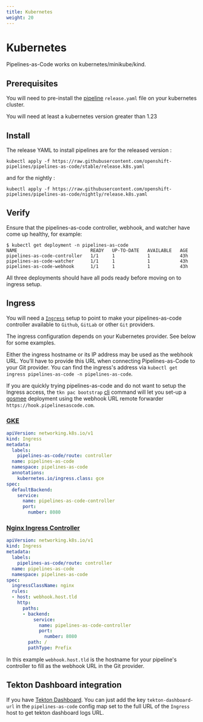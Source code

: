 ```yaml
---
title: Kubernetes
weight: 20
---
```

# Kubernetes

Pipelines-as-Code works on kubernetes/minikube/kind.

## Prerequisites

You will need to pre-install the
[pipeline](https://storage.googleapis.com/tekton-releases/pipeline/latest/release.yaml)
`release.yaml` file on your kubernetes cluster.

You will need at least a kubernetes version greater than 1.23

## Install

The release YAML to install pipelines are for the released version :

```shell
kubectl apply -f https://raw.githubusercontent.com/openshift-pipelines/pipelines-as-code/stable/release.k8s.yaml
```

and for the nightly :

```shell
kubectl apply -f https://raw.githubusercontent.com/openshift-pipelines/pipelines-as-code/nightly/release.k8s.yaml
```

## Verify

Ensure that the pipelines-as-code controller, webhook, and watcher have come up healthy, for example:

```shell
$ kubectl get deployment -n pipelines-as-code
NAME                           READY   UP-TO-DATE   AVAILABLE   AGE
pipelines-as-code-controller   1/1     1            1           43h
pipelines-as-code-watcher      1/1     1            1           43h
pipelines-as-code-webhook      1/1     1            1           43h
```

All three deployments should have all pods ready before moving on to ingress setup.

## Ingress

You will need a
[`Ingress`](https://kubernetes.io/docs/concepts/services-networking/ingress/)
setup to point to make your pipelines-as-code controller available to `Github`,
`GitLab` or other `Git` providers.

The ingress configuration depends on your Kubernetes provider. See below for
some examples.

Either the ingress hostname or its IP address may be used as the webhook URL.
You'll have to provide this URL when connecting Pipelines-as-Code to
your Git provider. You can find the ingress's address via
`kubectl get ingress pipelines-as-code -n pipelines-as-code`.

If you are quickly trying pipelines-as-code and do not want to setup the Ingress
access, the `tkn pac bootstrap` [cli](../../guide/cli) command will let you
set-up a [gosmee](https://github.com/chmouel/gosmee) deployment using the
webhook URL remote forwarder `https://hook.pipelinesascode.com`.

### [GKE](https://cloud.google.com/kubernetes-engine)

```yaml
apiVersion: networking.k8s.io/v1
kind: Ingress
metadata:
  labels:
    pipelines-as-code/route: controller
  name: pipelines-as-code
  namespace: pipelines-as-code
  annotations:
    kubernetes.io/ingress.class: gce
spec:
  defaultBackend:
    service:
      name: pipelines-as-code-controller
      port:
        number: 8080
```

### [Nginx Ingress Controller](https://kubernetes.github.io/ingress-nginx/)

```yaml
apiVersion: networking.k8s.io/v1
kind: Ingress
metadata:
  labels:
    pipelines-as-code/route: controller
  name: pipelines-as-code
  namespace: pipelines-as-code
spec:
  ingressClassName: nginx
  rules:
  - host: webhook.host.tld
    http:
      paths:
      - backend:
          service:
            name: pipelines-as-code-controller
            port:
              number: 8080
        path: /
        pathType: Prefix
```

In this example `webhook.host.tld` is the hostname for your pipeline's
controller to fill as the webhook URL in the Git provider.

## Tekton Dashboard integration

If you have [Tekton Dashboard](https://github.com/tektoncd/dashboard). You can
just add the key `tekton-dashboard-url` in the `pipelines-as-code` config map
set to the full URL of the `Ingress` host to get tekton dashboard logs URL.
